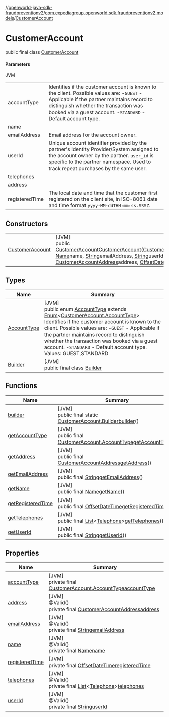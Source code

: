 //[openworld-java-sdk-fraudpreventionv2](../../../index.md)/[com.expediagroup.openworld.sdk.fraudpreventionv2.models](../index.md)/[CustomerAccount](index.md)

# CustomerAccount

public final class [CustomerAccount](index.md)

#### Parameters

JVM

| | |
|---|---|
| accountType | Identifies if the customer account is known to the client. Possible values are:  -`GUEST` - Applicable if the partner maintains record to distinguish whether the transaction was booked via a guest account.  -`STANDARD` - Default account type. |
| name |
| emailAddress | Email address for the account owner. |
| userId | Unique account identifier provided by the partner's Identity Provider/System assigned to the account owner by the partner. `user_id` is specific to the partner namespace. Used to track repeat purchases by the same user. |
| telephones |
| address |
| registeredTime | The local date and time that the customer first registered on the client site, in ISO-8061 date and time format `yyyy-MM-ddTHH:mm:ss.SSSZ`. |

## Constructors

| | |
|---|---|
| [CustomerAccount](-customer-account.md) | [JVM]<br>public [CustomerAccount](index.md)[CustomerAccount](-customer-account.md)([CustomerAccount.AccountType](-account-type/index.md)accountType, [Name](../-name/index.md)name, [String](https://docs.oracle.com/javase/8/docs/api/java/lang/String.html)emailAddress, [String](https://docs.oracle.com/javase/8/docs/api/java/lang/String.html)userId, [List](https://docs.oracle.com/javase/8/docs/api/java/util/List.html)&lt;[Telephone](../-telephone/index.md)&gt;telephones, [CustomerAccountAddress](../-customer-account-address/index.md)address, [OffsetDateTime](https://docs.oracle.com/javase/8/docs/api/java/time/OffsetDateTime.html)registeredTime) |

## Types

| Name | Summary |
|---|---|
| [AccountType](-account-type/index.md) | [JVM]<br>public enum [AccountType](-account-type/index.md) extends [Enum](https://docs.oracle.com/javase/8/docs/api/java/lang/Enum.html)&lt;[CustomerAccount.AccountType](-account-type/index.md)&gt;<br>Identifies if the customer account is known to the client. Possible values are:  -`GUEST` - Applicable if the partner maintains record to distinguish whether the transaction was booked via a guest account.  -`STANDARD` - Default account type. Values: GUEST,STANDARD |
| [Builder](-builder/index.md) | [JVM]<br>public final class [Builder](-builder/index.md) |

## Functions

| Name | Summary |
|---|---|
| [builder](builder.md) | [JVM]<br>public final static [CustomerAccount.Builder](-builder/index.md)[builder](builder.md)() |
| [getAccountType](get-account-type.md) | [JVM]<br>public final [CustomerAccount.AccountType](-account-type/index.md)[getAccountType](get-account-type.md)() |
| [getAddress](get-address.md) | [JVM]<br>public final [CustomerAccountAddress](../-customer-account-address/index.md)[getAddress](get-address.md)() |
| [getEmailAddress](get-email-address.md) | [JVM]<br>public final [String](https://docs.oracle.com/javase/8/docs/api/java/lang/String.html)[getEmailAddress](get-email-address.md)() |
| [getName](get-name.md) | [JVM]<br>public final [Name](../-name/index.md)[getName](get-name.md)() |
| [getRegisteredTime](get-registered-time.md) | [JVM]<br>public final [OffsetDateTime](https://docs.oracle.com/javase/8/docs/api/java/time/OffsetDateTime.html)[getRegisteredTime](get-registered-time.md)() |
| [getTelephones](get-telephones.md) | [JVM]<br>public final [List](https://docs.oracle.com/javase/8/docs/api/java/util/List.html)&lt;[Telephone](../-telephone/index.md)&gt;[getTelephones](get-telephones.md)() |
| [getUserId](get-user-id.md) | [JVM]<br>public final [String](https://docs.oracle.com/javase/8/docs/api/java/lang/String.html)[getUserId](get-user-id.md)() |

## Properties

| Name | Summary |
|---|---|
| [accountType](index.md#-1648547795%2FProperties%2F-1883119931) | [JVM]<br>private final [CustomerAccount.AccountType](-account-type/index.md)[accountType](index.md#-1648547795%2FProperties%2F-1883119931) |
| [address](index.md#-357166240%2FProperties%2F-1883119931) | [JVM]<br>@Valid()<br>private final [CustomerAccountAddress](../-customer-account-address/index.md)[address](index.md#-357166240%2FProperties%2F-1883119931) |
| [emailAddress](index.md#459024206%2FProperties%2F-1883119931) | [JVM]<br>@Valid()<br>private final [String](https://docs.oracle.com/javase/8/docs/api/java/lang/String.html)[emailAddress](index.md#459024206%2FProperties%2F-1883119931) |
| [name](index.md#-1736734245%2FProperties%2F-1883119931) | [JVM]<br>@Valid()<br>private final [Name](../-name/index.md)[name](index.md#-1736734245%2FProperties%2F-1883119931) |
| [registeredTime](index.md#56152375%2FProperties%2F-1883119931) | [JVM]<br>private final [OffsetDateTime](https://docs.oracle.com/javase/8/docs/api/java/time/OffsetDateTime.html)[registeredTime](index.md#56152375%2FProperties%2F-1883119931) |
| [telephones](index.md#-12823241%2FProperties%2F-1883119931) | [JVM]<br>@Valid()<br>private final [List](https://docs.oracle.com/javase/8/docs/api/java/util/List.html)&lt;[Telephone](../-telephone/index.md)&gt;[telephones](index.md#-12823241%2FProperties%2F-1883119931) |
| [userId](index.md#515670080%2FProperties%2F-1883119931) | [JVM]<br>@Valid()<br>private final [String](https://docs.oracle.com/javase/8/docs/api/java/lang/String.html)[userId](index.md#515670080%2FProperties%2F-1883119931) |
